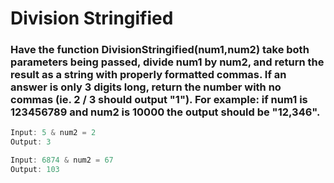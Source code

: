 # Division Stringified

### Have the function DivisionStringified(num1,num2) take both parameters being passed, divide num1 by num2, and return the result as a string with properly formatted commas. If an answer is only 3 digits long, return the number with no commas (ie. 2 / 3 should output "1"). For example: if num1 is 123456789 and num2 is 10000 the output should be "12,346".

```java
Input: 5 & num2 = 2
Output: 3

Input: 6874 & num2 = 67
Output: 103
```